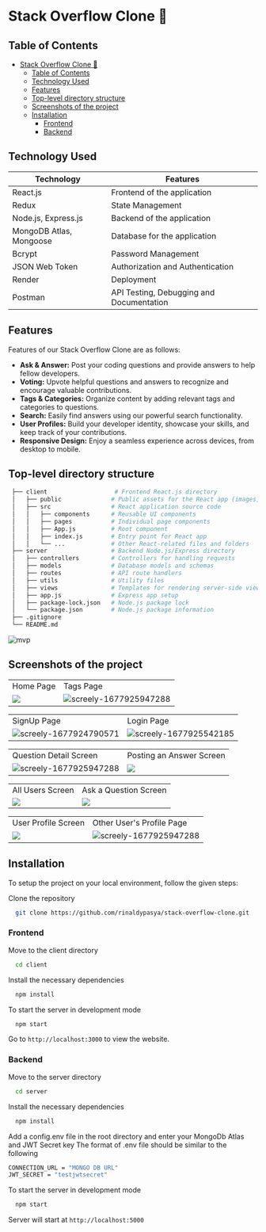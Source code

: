 
# Stack Overflow Clone 🚀

## Table of Contents

- [Stack Overflow Clone 🚀](#stack-overflow-clone-)
  - [Table of Contents](#table-of-contents)
  - [Technology Used](#technology-used)
  - [Features](#features)
  - [Top-level directory structure](#top-level-directory-structure)
  - [Screenshots of the project](#screenshots-of-the-project)
  - [Installation](#installation)
    - [Frontend](#frontend)
    - [Backend](#backend)

## Technology Used

| Technology | Features |
|------------|----------|
|   React.js      |  Frontend of the application |
| Redux | State Management|
| Node.js, Express.js    |  Backend of the application  |
|    MongoDB Atlas, Mongoose    | Database for the application|
| Bcrypt     |    Password Management      |
| JSON Web Token     |    Authorization and Authentication |
| Render     |     Deployment     |  
| Postman | API Testing, Debugging and Documentation |

## Features

Features of our Stack Overflow Clone are as follows:

- **Ask & Answer:** Post your coding questions and provide answers to help fellow developers.
- **Voting:** Upvote helpful questions and answers to recognize and encourage valuable contributions.
- **Tags & Categories:** Organize content by adding relevant tags and categories to questions.
- **Search:** Easily find answers using our powerful search functionality.
- **User Profiles:** Build your developer identity, showcase your skills, and keep track of your contributions.
- **Responsive Design:** Enjoy a seamless experience across devices, from desktop to mobile.

## Top-level directory structure

```bash
 ├── client                   # Frontend React.js directory
 │   ├── public              # Public assets for the React app (images, etc.)
 │   ├── src                 # React application source code
 │   │   ├── components      # Reusable UI components
 │   │   ├── pages           # Individual page components
 │   │   ├── App.js          # Root component
 │   │   ├── index.js        # Entry point for React app
 │   │   └── ...             # Other React-related files and folders
 ├── server                  # Backend Node.js/Express directory
 │   ├── controllers         # Controllers for handling requests
 │   ├── models              # Database models and schemas
 │   ├── routes              # API route handlers
 │   ├── utils               # Utility files
 │   ├── views               # Templates for rendering server-side views
 │   ├── app.js              # Express app setup
 │   ├── package-lock.json   # Node.js package lock
 │   └── package.json        # Node.js package information
 ├── .gitignore
 └── README.md
```

![mvp](https://github.com/user-attachments/assets/c476a63c-cb22-45c1-a6f6-5d1f566afeb4)



## Screenshots of the project

<table>
  <tr>
    <td>Home Page</td>
    <td>Tags Page</td>
  </tr>
  <tr>
    <td>
   <img src="https://i.ibb.co/gM7xXWr/screely-1692895310281.png" border="0">
    </td>
        <td>
<img src="https://i.ibb.co/t2mPvSw/screely-1692895676919.png" alt="screely-1677925947288" border="0"></td>

  </tr>
</table>
<table>
  <tr>
    <td>SignUp Page</td>
    <td>Login Page</td>
  </tr>
  <tr>
    <td>
<img src="https://i.ibb.co/vd9TjxS/screely-1692895003181.png" alt="screely-1677924790571" border="0"></td>
<td><img src="https://i.ibb.co/nc7vgn1/screely-1692894712324.png" alt="screely-1677925542185" border="0">
</td>
  </tr>
</table>
<table>
  <tr>
    <td>Question Detail Screen</td>
    <td>Posting an Answer Screen</td>
  </tr>
  <tr>
    <td>
<img src="https://i.ibb.co/M1n4dHf/screely-1692897031364.png" alt="screely-1677925947288" border="0"></td>
<td>
   <img src="https://i.ibb.co/TmSPn3k/screely-1692897192656.png" border="0">
    </td>
  </tr>
</table>
<table>
  <tr>
    <td>All Users Screen</td>
    <td>Ask a Question Screen</td>
  </tr>
  <tr>
<td>
   <img src="https://i.ibb.co/Bym2PSg/screely-1692896520603.png" border="0">
    </td>
<td>
   <img src="https://i.ibb.co/YB4VDgq/screely-1692896859187.png" border="0">
    </td>

  </tr>
</table>
<table>
  <tr>
    <td>User Profile Screen</td>
    <td>Other User's Profile Page</td>
  </tr>
  <tr>
     <td>
<img src="https://i.ibb.co/3kPJWtS/screely-1692895544650.png" border="0"></td>
    <td>
<img src="https://i.ibb.co/LRv0rQh/screely-1692896637899.png" alt="screely-1677925947288" border="0"></td>
  </tr>
</table>

## Installation

To setup the project on your local environment, follow the given steps:

Clone the repository

```bash
  git clone https://github.com/rinaldypasya/stack-overflow-clone.git
```

### Frontend

Move to the client directory

```bash
  cd client
```

Install the necessary dependencies

```bash
  npm install
```

To start the server in development mode

```bash
  npm start
```

Go to `http://localhost:3000` to view the website.

### Backend

Move to the server directory

```bash
  cd server
```

Install the necessary dependencies

```bash
  npm install
```

Add a config.env file in the root directory and enter your MongoDb Atlas and JWT Secret key
The format of .env file should be similar to the following

```bash
CONNECTION_URL = "MONGO DB URL"
JWT_SECRET = "testjwtsecret"
```

To start the server in development mode

```bash
  npm start
```

Server will start at `http://localhost:5000`
